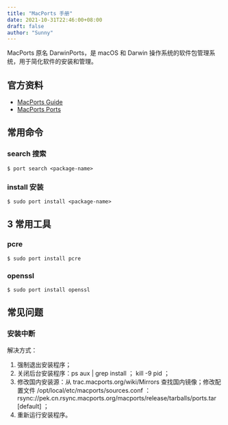 ```yaml
---
title: "MacPorts 手册"
date: 2021-10-31T22:46:00+08:00
draft: false
author: "Sunny"
---
```


MacPorts 原名 DarwinPorts，是 macOS 和 Darwin 操作系统的软件包管理系统，用于简化软件的安装和管理。

## 官方资料

- [MacPorts Guide](https://guide.macports.org/)
- [MacPorts Ports](https://ports.macports.org/)



## 常用命令

### search 搜索

```
$ port search <package-name>
```

### install 安装

```
$ sudo port install <package-name>
```



## 3 常用工具

### pcre

```
$ sudo port install pcre
```

### openssl

```
$ sudo port install openssl
```



## 常见问题

### 安装中断

解决方式：

1. 强制退出安装程序；
2. 关闭后台安装程序：ps aux | grep install ； kill -9 pid ；
3. 修改国内安装源：从 trac.macports.org/wiki/Mirrors 查找国内镜像；修改配置文件 /opt/local/etc/macports/sources.conf ： rsync://pek.cn.rsync.macports.org/macports/release/tarballs/ports.tar [default] ；
4. 重新运行安装程序。

